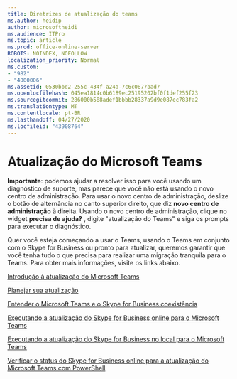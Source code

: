 ```yaml
---
title: Diretrizes de atualização do teams
ms.author: heidip
author: microsoftheidi
ms.audience: ITPro
ms.topic: article
ms.prod: office-online-server
ROBOTS: NOINDEX, NOFOLLOW
localization_priority: Normal
ms.custom:
- "982"
- "4000006"
ms.assetid: 0530bbd2-255c-434f-a24a-7c6c0877bad7
ms.openlocfilehash: 045ea1814c0b6189ec25195202bf0f1def255f23
ms.sourcegitcommit: 286000b588adef1bbbb28337a9d9e087ec783fa2
ms.translationtype: MT
ms.contentlocale: pt-BR
ms.lasthandoff: 04/27/2020
ms.locfileid: "43908764"
---
```

# <a name="microsoft-teams-upgrade"></a>Atualização do Microsoft Teams

**Importante**: podemos ajudar a resolver isso para você usando um diagnóstico de suporte, mas parece que você não está usando o novo centro de administração. Para usar o novo centro de administração, deslize o botão de alternância no canto superior direito, que diz **novo centro de administração** à direita. Usando o novo centro de administração, clique no widget **precisa de ajuda?** , digite "atualização do Teams" e siga os prompts para executar o diagnóstico.

Quer você esteja começando a usar o Teams, usando o Teams em conjunto com o Skype for Business ou pronto para atualizar, queremos garantir que você tenha tudo o que precisa para realizar uma migração tranquila para o Teams. Para obter mais informações, visite os links abaixo.

[Introdução à atualização do Microsoft Teams](https://docs.microsoft.com/MicrosoftTeams/upgrade-start-here)

[Planejar sua atualização](https://docs.microsoft.com/MicrosoftTeams/upgrade-plan-journey)

[Entender o Microsoft Teams e o Skype for Business coexistência](https://docs.microsoft.com/MicrosoftTeams/teams-and-skypeforbusiness-coexistence-and-interoperability)

[Executando a atualização do Skype for Business online para o Microsoft Teams](https://docs.microsoft.com/MicrosoftTeams/upgrade-to-teams-execute-skypeforbusinessonline)

[Executando a atualização do Skype for Business no local para o Microsoft Teams](https://docs.microsoft.com/MicrosoftTeams/upgrade-to-teams-execute-skypeforbusinesshybridonprem)
 
[Verificar o status do Skype for Business online para a atualização do Microsoft Teams com PowerShell](https://docs.microsoft.com/powershell/module/skype/get-csteamsupgradestatus?view=skype-ps)